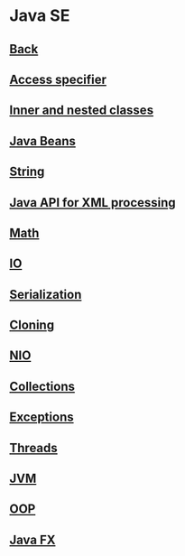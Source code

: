 # Java SE

## [Back](../README.md)

## [Access specifier](ACCESS.md)
## [Inner and nested classes](INNER.md)
## [Java Beans](beans/README.md)
## [String](STRING.md)
## [Java API for XML processing](jaxp/README.md)
## [Math](math/README.md)
## [IO](io/README.md)
## [Serialization](serialization/README.md)
## [Cloning](cloning/README.md)
## [NIO](nio/README.md)
## [Collections](collect/README.md)
## [Exceptions](EXCEPT.md)
## [Threads](threads/README.md)
## [JVM](jvm/README.md)
## [OOP](oop/README.md)
## [Java FX](fx/README.md)
